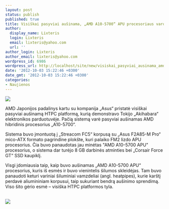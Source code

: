 ```yaml
---
layout: post
status: publish
published: true
title: Visiškai pasyviai aušinama, „AMD A10-5700“ APU procesoriaus varoma sistema
author:
  display_name: Lixteris
  login: Lixteris
  email: lixteris@yahoo.com
  url: ''
author_login: Lixteris
author_email: lixteris@yahoo.com
wordpress_id: 6986
wordpress_url: http://localhost/site/new/visiskai_pasyviai_ausinama_amd_a105700_apu_procesoriaus_varoma_sistema/
date: '2012-10-03 15:22:46 +0300'
date_gmt: '2012-10-03 15:22:46 +0300'
categories:
- Naujienos
---
```

<p><div class="imgright"><img src="http://technews.lt/upload/AMDAAPUwhite.jpg"  /></div></p>
<p>
	AMD Japonijos padalinys kartu su kompanija &bdquo;Asus&ldquo; pristatė visi&scaron;kai pasyviai au&scaron;inamą HTPC platformą, kurią demonstravo Tokijo &bdquo;Akihabara&ldquo; elektronikos parduotuvėje. Pačią sistemą varė pasyviai au&scaron;inamas AMD hibridinis procesorius &bdquo;A10-5700&ldquo;.</p>
<p>
	Sistema buvo įmontuotą į &bdquo;Streacom FC5&ldquo; korpusą su &bdquo;Asus F2A85-M Pro&ldquo; mico-ATX formato pagrindine plok&scaron;te, kuri palaiko FM2 lizdo APU procesorius. Čia buvo panaudotas jau minėtas &quot;AMD A10-5700 APU&quot; procesorius, o sistema dar turėjo 8 GB darbinės atminties bei &bdquo;Corsair Force GT&ldquo; SSD kaupiklį.</p>
<p>
	Visgi įdomiausia taip, kaip buvo au&scaron;inamas &bdquo;AMD A10-5700 APU&ldquo; procesorius, kuris i&scaron; esmės ir buvo vienintelis &scaron;ilumos skleidėjas. Tam buvo panaudoti keturi variniai &scaron;iluminiai vamzdeliai (angl. heatpipes), kurie kar&scaron;tį perdavė aliumininiam korpusui, taip sukuriant bendrą au&scaron;inimo sprendimą. Viso &scaron;ito gėrio esmė &ndash; visi&scaron;ka HTPC platformos tyla.</p>
<p>
	<br /><img src="http://technews.lt/upload/AsusandAMD.jpg" /></p>
